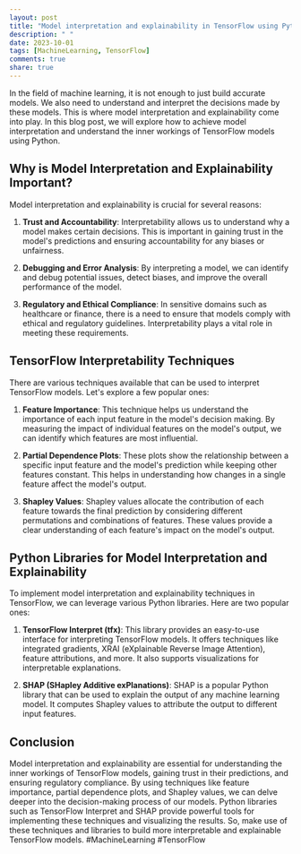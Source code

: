```yaml
---
layout: post
title: "Model interpretation and explainability in TensorFlow using Python"
description: " "
date: 2023-10-01
tags: [MachineLearning, TensorFlow]
comments: true
share: true
---
```


In the field of machine learning, it is not enough to just build accurate models. We also need to understand and interpret the decisions made by these models. This is where model interpretation and explainability come into play. In this blog post, we will explore how to achieve model interpretation and understand the inner workings of TensorFlow models using Python.

## Why is Model Interpretation and Explainability Important?
Model interpretation and explainability is crucial for several reasons:

1. **Trust and Accountability**: Interpretability allows us to understand why a model makes certain decisions. This is important in gaining trust in the model's predictions and ensuring accountability for any biases or unfairness.

2. **Debugging and Error Analysis**: By interpreting a model, we can identify and debug potential issues, detect biases, and improve the overall performance of the model.

3. **Regulatory and Ethical Compliance**: In sensitive domains such as healthcare or finance, there is a need to ensure that models comply with ethical and regulatory guidelines. Interpretability plays a vital role in meeting these requirements.

## TensorFlow Interpretability Techniques

There are various techniques available that can be used to interpret TensorFlow models. Let's explore a few popular ones:

1. **Feature Importance**: This technique helps us understand the importance of each input feature in the model's decision making. By measuring the impact of individual features on the model's output, we can identify which features are most influential.

2. **Partial Dependence Plots**: These plots show the relationship between a specific input feature and the model's prediction while keeping other features constant. This helps in understanding how changes in a single feature affect the model's output.

3. **Shapley Values**: Shapley values allocate the contribution of each feature towards the final prediction by considering different permutations and combinations of features. These values provide a clear understanding of each feature's impact on the model's output.

## Python Libraries for Model Interpretation and Explainability

To implement model interpretation and explainability techniques in TensorFlow, we can leverage various Python libraries. Here are two popular ones:

1. **TensorFlow Interpret (tfx)**: This library provides an easy-to-use interface for interpreting TensorFlow models. It offers techniques like integrated gradients, XRAI (eXplainable Reverse Image Attention), feature attributions, and more. It also supports visualizations for interpretable explanations.

2. **SHAP (SHapley Additive exPlanations)**: SHAP is a popular Python library that can be used to explain the output of any machine learning model. It computes Shapley values to attribute the output to different input features.

## Conclusion

Model interpretation and explainability are essential for understanding the inner workings of TensorFlow models, gaining trust in their predictions, and ensuring regulatory compliance. By using techniques like feature importance, partial dependence plots, and Shapley values, we can delve deeper into the decision-making process of our models. Python libraries such as TensorFlow Interpret and SHAP provide powerful tools for implementing these techniques and visualizing the results. So, make use of these techniques and libraries to build more interpretable and explainable TensorFlow models. #MachineLearning #TensorFlow